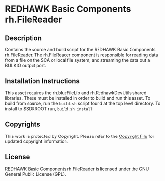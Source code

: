 # REDHAWK Basic Components rh.FileReader

## Description

Contains the source and build script for the REDHAWK Basic Components rh.FileReader. The rh.FileReader component is responsible for reading data from a file on the SCA or local file system, and streaming the data out a BULKIO output port.


## Installation Instructions
This asset requires the rh.blueFileLib and rh.RedhawkDevUtils shared libraries. These must be installed in order to build and run this asset.
To build from source, run the `build.sh` script found at the top level directory. To install to $SDRROOT run, `build.sh install`

## Copyrights

This work is protected by Copyright. Please refer to the [Copyright File](COPYRIGHT) for updated copyright information.

## License

REDHAWK Basic Components rh.FileReader is licensed under the GNU General Public License (GPL).
